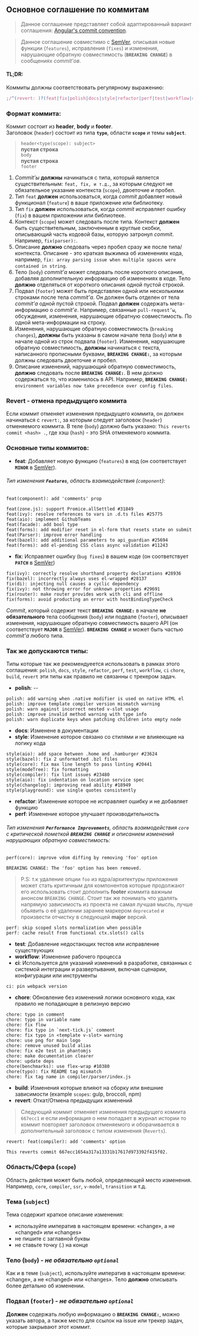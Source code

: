 ## Основное соглашение по коммитам

> Данное соглашение представляет собой адаптированный вариант соглашения: [Angular's commit convention](https://github.com/conventional-changelog/conventional-changelog/tree/master/packages/conventional-changelog-angular).

> Данное соглашение совместимо с [SemVer](https://semver.org/), описывая новые функции (`features`), исправления (`fixes`) и изменения, нарушающие обратную совместимость (**`BREAKING CHANGE`**) в сообщениях _commit’ов_.

#### TL;DR:

Коммиты должны соответствовать регулярному выражению:

```js
;/^(revert: )?(feat|fix|polish|docs|style|refactor|perf|test|workflow|ci|chore|build)(\(.+\))?: .{1,50}/
```

### Формат коммита:

<p>
  Коммит состоит из <strong>header</strong>, <strong>body</strong> и <strong>footer</strong>.<br>
  Заголовок (<code>header</code>) состоит из типа 
  <strong><code>type</code></strong>, области 
  <strong><code>scope</code></strong> и темы 
  <strong><code>subject</code></strong>.
</p>

<blockquote>
  <p>
    <code>header&lt;type(scope): subject&gt;</code><br>
    <strong>пустая строка</strong><br>
    <code>body</code><br>
    <strong>пустая строка</strong><br>
    <code>footer</code>
  </p>
</blockquote>

1. _Commit’ы_ **должны** начинаться с типа, который является существительным: `feat, fix, и т.д.`, за которым следуют не обязательное указание контекста (`scope`), двоеточие и пробел.
2. Тип `feat` **должен** использоваться, когда _commit_ добавляет новый функционал (`feature`) в ваше приложение или библиотеку.
3. Тип `fix` **должен** использоваться, когда _commit_ исправляет ошибку (`fix`) в вашем приложении или библиотеке.
4. Контекст (`scope`) может следовать после типа. Контекст **должен** быть существительным, заключенным в круглые скобки, описывающий часть кодовой базы, которую затронул _commit_. Например, `fix(parser):`.
5. Описание **должно** следовать через пробел сразу же после типа/контекста. Описание - это краткая выжимка об изменениях кода, например, `fix: array parsing issue when multiple spaces were contained in string`.
6. Тело (`body`) _commit’а_ может следовать после короткого описания, добавляя дополнительную информацию об изменениях в коде. Тело **должно** отделяться от короткого описания одной пустой строкой.
7. Подвал (`footer`) может быть представлен одной или несколькими строками после тела _commit’а_. Он должен быть отделен от тела _commit’а_ одной пустой строкой. Подвал **должен** содержать мета-информацию о _commit’е_. Например, связанные `pull-request’ы`, обсуждения, изменения, нарушающие обратную совместимость. По одной мета-информации на строку.
8. Изменения, нарушающие обратную совместимость (`breaking changes`), **должны** быть указаны в самом начале тела (`body`) или в начале одной из строк подвала (`footer`). Изменения, нарушающие обратную совместимость, **должны** начинаться с текста, написанного прописными буквами, **`BREAKING CHANGE:`**, за которым должны следовать двоеточие и пробел.
9. Описание изменений, нарушающий обратную совместимость, **должно** следовать после **`BREAKING CHANGE:`**. В нем должно содержаться то, что изменилось в API. Например, **`BREAKING CHANGE:`** `environment variables now take precedence over config files`.

### Revert - отмена предыдущего коммита

Если коммит отменяет изменения предыдущего коммита, он должен начинаться с `revert:`, за которым следует заголовок (`header`) отменяемого коммита.
В теле (`body`) должно быть указано: `This reverts commit <hash> .`, где хэш (`hash`) - это SHA отменяемого коммита.

### Основные типы коммитов:

- **feat**: Добавляет новую функцию (`features`) в код (он соответствует **`MINOR`** в [SemVer](https://semver.org/#summary)).

###### Тип изменения **`Features`**, область взаимодействия (`component`):

```
feat(component): add 'comments' prop
```

```
feat(zone.js): support Promice.allSettled #31849
feat(ivy): resolve references to vars in .d.ts files #25775
feat(aio): implement GithubTeams
feat(facade): add bool type
feat(forms): add modifier reset in el-form that resets state on submit
feat(Parser): improve error handling
feat(bazel): add additional parameters to api_guardian #25694
feat(forms): add el-pending CSS class async validation #11243
```

- **fix**: Исправляет ошибку (`bug fixes`) в вашем коде (он соответствует **`PATCH`** в [SemVer](https://semver.org/#summary))

```
fix(ivy): correctly resolve shorthand property declarations #28936
fix(bazel): incorrectly always uses el-wrapped #28137
fix(di): injecting null causes a cyclic dependency
fix(ivy): not throwing error for unknown properties #29691
fix(router): make router provides work with cli and offline
fix(forms): avoid producting an error with hostBindingTypeCheck
```

_Commit_, который содержит текст **`BREAKING CHANGE:`** в начале **не обязательного** тела сообщения (`body`) или подвале (`footer`), описывает изменения, нарушающие обратную совместимость вашего API (он соответствует **`MAJOR`** в [SemVer](https://semver.org/#summary)). **`BREAKING CHANGE`** и может быть частью _commit’а_ любого типа.

### Так же допускаются типы:

Типы которые так же рекомендуеется использовать в рамках этого соглашения: `polish`, `docs`, `style`, `refactor`, `perf`, `test`, `workflow`, `ci` `chore`, `build`, `revert` эти типы как правило не связанны с трекером задач.

- **polish**: --

```
polish: add warning when .native modifier is used on native HTML el
polish: improve template compiler version mismatch warning
polish: warn against incorrect nested v-slot usage
polish: improve invalid method warning with type info
polish: warn duplicate keys when patching children into empty node
```

- **docs**: Изменене в документации
- **style**: Изменение которое связано со стилями и не влияеющие на логику кода

```
style(aio): add space between .home and .hamburger #23624
style(bazel): fix 2 unformatted .bzl files
style(core): fix max line length to pass linting #20441
style(modeTree): fix formatting
style(compiler): fix lint issues #23480
style(aio): fix indentation on location service spec
style(changelog): improving read ability #18949
style(playground): use single quotes consistently
```

- **refactor**: Изменение которое не исправляет ошибку и не добавляет функцию
- **perf**: Изменение которое улучшает производительность

###### Тип изменения **`Performance Improvements`**, область взаимодействия `core` с критической пометкой **`BREAKING CHANGE`** и описанием изменений нарушающих обратную совместимость:

```
perf(core): improve vdom diffing by removing 'foo' option

BREAKING CHANGE: The 'foo' option has been removed.
```

> P.S: т.к удаление опции `foo` из ядра/архитектуры приложения может стать критичным для компонентов которые продолжают его использовать стоит дополнить **footer** коммита важным анонсом `BREAKING CHANGE`. Стоит так же понимать что удалять напрямую зависимость из проекта не самая лучшая мысль, лучше обьявить о её удалении заранее маркером `deprecated` и произвести отчистку в следующей **major** версий.

```
perf: skip scoped slots normalization when possible
perf: cache result from functional ctx.slots() calls
```

- **test**: Добавление недостающих тестов или исправление существующих
- **workflow**: Изменение рабочего процесса
- **ci**: Используется для указаний изменений в разработке, связанных с системой интеграции и развертывания, включая сценарии, конфигурации или инструменты

```
ci: pin webpack version
```

- **chore**: Обновление без изменений логики основного кода, как правило не попадающие в релизную версию

```
chore: typo in comment
chore: typo in variable name
chore: fix flow
chore: fix typo in `next-tick.js` comment
chore: fix typo in <template v-slot> warning
chore: use png for main logo
chore: remove unused build alias
chore: fix e2e test in phantomjs
chore: make documentation clearer
chore: update deps
chore(benchmarks): use flex-wrap #10380
chore(typo): fix README tag mismatch
chore: fix tag name in compiler/parser/index.js
```

- **build**: Изменения которые влияют на сборку или внешние зависимости (example `scopes`: gulp, broccoli, npm)
- **revert**: Откат/Отмена предыдущих изменений

> Следующий коммит отменяет изменения предыдущего комиита `667ecc1` и если информация о нем попадает в журнал истории то коммит повторяет заголовок отменяемого и оборачивается в дополнительный заголовок с типом изменения (`Reverts`).

```
revert: feat(compiler): add 'comments' option

This reverts commit 667ecc1654a317a13331b17617d973392f415f02.
```

### Область/Сфера (`scope`)

Область действия может быть любой, определяющей место изменения. Например, `core`, `compiler`, `ssr`, `v-model`, `transition` и т.д.

### Тема (`subject`)

Тема содержит краткое описание изменения:

- используйте императив в настоящем времени: «change», а не «changed» или «changes»
- не пишите с заглавной буквы
- не ставьте точку (.) на конце

### Тело (`body`) - _не обязательно `optional`_

Как и в теме (`subject`), используйте императив в настоящем времени: «change», а не «changed» или «changes».
Тело **должно** описывать более детально об изменении.

### Подвал (`footer`) - _не обязательно `optional`_

**Должен** содержать любую информацию о **`BREAKING CHANGE:`**, можно указать автора, а также место для ссылок на issue или трекер задач, которые закрывают этот коммит.
